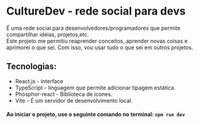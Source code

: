 # CultureDev - rede social para devs
É uma rede social para desenvolvedores/programadores que permite compartilhar idéias, projetos,etc. <br>
Este projeto me permitiu reaprender conceitos, aprender novas coisas e aprimorei o que sei. Com isso, vou usar tudo o que sei em outros projetos.


## Tecnologias:
- React.js - interface
- TypeScript - linguagem que permite adicionar tipagem estática.
- Phosphor-react - Biblioteca de icones.
- Vite - É um servidor de desenvolvimento local.

#### Ao iniciar o projeto, use o seguinte comando no terminal: `npm run dev`